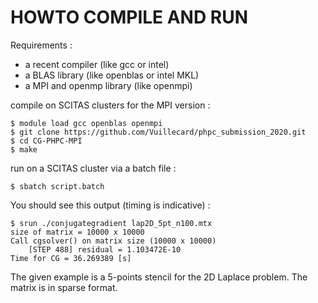 

HOWTO COMPILE AND RUN
=====================

Requirements : 

- a recent compiler (like gcc or intel)
- a BLAS library (like openblas or intel MKL)
- a MPI and openmp library (like openmpi)

compile on SCITAS clusters for the MPI version :

```
$ module load gcc openblas openmpi
$ git clone https://github.com/Vuillecard/phpc_submission_2020.git
$ cd CG-PHPC-MPI
$ make
```

run on a SCITAS cluster via a batch file :

```
$ sbatch script.batch
```

You should see this output (timing is indicative) :

```
$ srun ./conjugategradient lap2D_5pt_n100.mtx 
size of matrix = 10000 x 10000
Call cgsolver() on matrix size (10000 x 10000)
	[STEP 488] residual = 1.103472E-10
Time for CG = 36.269389 [s]
```

The given example is a 5-points stencil for the 2D Laplace problem. The matrix is in sparse format. 

